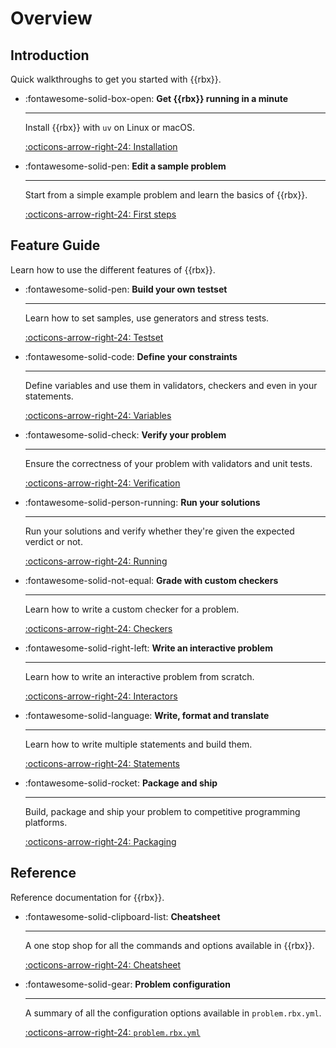 # Overview

## Introduction

Quick walkthroughs to get you started with {{rbx}}.

<div class="grid cards" markdown>

-   :fontawesome-solid-box-open: **Get {{rbx}} running in a minute**

    ---

    Install {{rbx}} with `uv` on Linux or macOS.

    [:octicons-arrow-right-24: Installation](/intro/installation)

-   :fontawesome-solid-pen: **Edit a sample problem**

    ---

    Start from a simple example problem and learn the basics of {{rbx}}.

    [:octicons-arrow-right-24: First steps](/setters/first-steps)

</div>

## Feature Guide

Learn how to use the different features of {{rbx}}.

<div class="grid cards" markdown>

-   :fontawesome-solid-pen: **Build your own testset**

    ---

    Learn how to set samples, use generators and stress tests.

    [:octicons-arrow-right-24: Testset](/setters/testset)

-   :fontawesome-solid-code: **Define your constraints**

    ---

    Define variables and use them in validators,
    checkers and even in your statements.

    [:octicons-arrow-right-24: Variables](/setters/variables)

-   :fontawesome-solid-check: **Verify your problem**

    ---

    Ensure the correctness of your problem with validators and unit tests.

    [:octicons-arrow-right-24: Verification](/setters/verification)

-   :fontawesome-solid-person-running: **Run your solutions**

    ---

    Run your solutions and verify whether they're given the expected verdict or not.

    [:octicons-arrow-right-24: Running](/setters/running)

-   :fontawesome-solid-not-equal: **Grade with custom checkers**

    ---

    Learn how to write a custom checker for a problem.

    [:octicons-arrow-right-24: Checkers](/setters/grading/checkers)

-   :fontawesome-solid-right-left: **Write an interactive problem**

    ---

    Learn how to write an interactive problem from scratch.

    [:octicons-arrow-right-24: Interactors](/setters/grading/interactors)

-   :fontawesome-solid-language: **Write, format and translate**

    ---

    Learn how to write multiple statements and build them.

    <!-- TODO: add link -->
    [:octicons-arrow-right-24: Statements](/setters/packaging)

-   :fontawesome-solid-rocket: **Package and ship**

    ---

    Build, package and ship your problem to competitive programming platforms.

    [:octicons-arrow-right-24: Packaging](/setters/packaging)

</div>

## Reference

Reference documentation for {{rbx}}.

<div class="grid cards" markdown>

-   :fontawesome-solid-clipboard-list: **Cheatsheet**

    ---

    A one stop shop for all the commands and options available in {{rbx}}.

    [:octicons-arrow-right-24: Cheatsheet](/setters/cheatsheet)

-   :fontawesome-solid-gear: **Problem configuration**

    ---

    A summary of all the configuration options available in `problem.rbx.yml`.

    [:octicons-arrow-right-24: `problem.rbx.yml`](/setters/reference/package)    
</div>